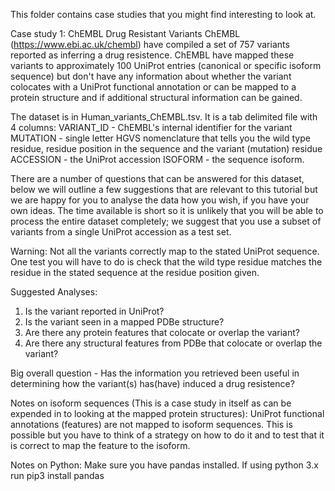 This folder contains case studies that you might find interesting to look at.

Case study 1: ChEMBL Drug Resistant Variants
ChEMBL (https://www.ebi.ac.uk/chembl) have compiled a set of 757 variants reported as inferring a drug resistence.
ChEMBL have mapped these variants to approximately 100 UniProt entries (canonical or specific isoform sequence) but
don't have any information about whether the variant colocates with a UniProt functional annotation or can be mapped
to a protein structure and if additional structural information can be gained.

The dataset is in Human_variants_ChEMBL.tsv. It is a tab delimited file with 4 columns:
VARIANT_ID - ChEMBL's internal identifier for the variant
MUTATION - single letter HGVS nomenclature that tells you the wild type residue, residue position in the sequence and the variant (mutation) residue
ACCESSION - the UniProt accession
ISOFORM - the sequence isoform.

There are a number of questions that can be answered for this dataset, below we will outline a few suggestions that are relevant to this 
tutorial but we are happy for you to analyse the data how you wish, if you have your own ideas. The time available is short so it is unlikely 
that you will be able to process the entire dataset completely; we suggest that you use a subset of variants from a single UniProt accession
as a test set. 

Warning: Not all the variants correctly map to the stated UniProt sequence. One test you will have to do is check that the wild type residue
matches the residue in the stated sequence at the residue position given.


Suggested Analyses:
1. Is the variant reported in UniProt?
2. Is the variant seen in a mapped PDBe structure?
3. Are there any protein features that colocate or overlap the variant?
4. Are there any structural features from PDBe that colocate or overlap the variant?

Big overall question - Has the information you retrieved been useful in determining how the variant(s) has(have) induced a drug resistence?

Notes on isoform sequences (This is a case study in itself as can be expended in to looking at the mapped protein structures):
UniProt functional annotations (features) are not mapped to isoform sequences. This is possible but you have to think of a
strategy on how to do it and to test that it is correct to map the feature to the isoform.

Notes on Python:
Make sure you have pandas installed. If using python 3.x run pip3 install pandas

